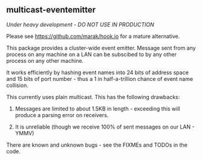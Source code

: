 multicast-eventemitter
----------------------

*Under heavy development - DO NOT USE IN PRODUCTION*

Please see https://github.com/marak/hook.io for a mature alternative.

This package provides a cluster-wide event emitter.  Message sent from any process on any machine on a LAN can be subscibed to by any other process on any other machine.

It works efficiently by hashing event names into 24 bits of address space and 15 bits of port number - thus a 1 in half-a-trillion chance of event name collision.

This currently uses plain multicast.  This has the following drawbacks:

1. Messages are limited to about 1.5KB in length - exceeding this will produce a parsing error on receivers.

2. It is unreliable (though we receive 100% of sent messages on our LAN - YMMV)

There are known and unknown bugs - see the FIXMEs and TODOs in the code.
